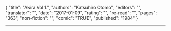 {
"title": "Akira Vol 1.",
"authors": "Katsuhiro Otomo",
"editors": "",
"translator": "",
"date": "2017-01-09",
"rating": "",
"re-read": "",
"pages": "363",
"non-fiction": "",
"comic": "TRUE",
"published": "1984"
}

---
